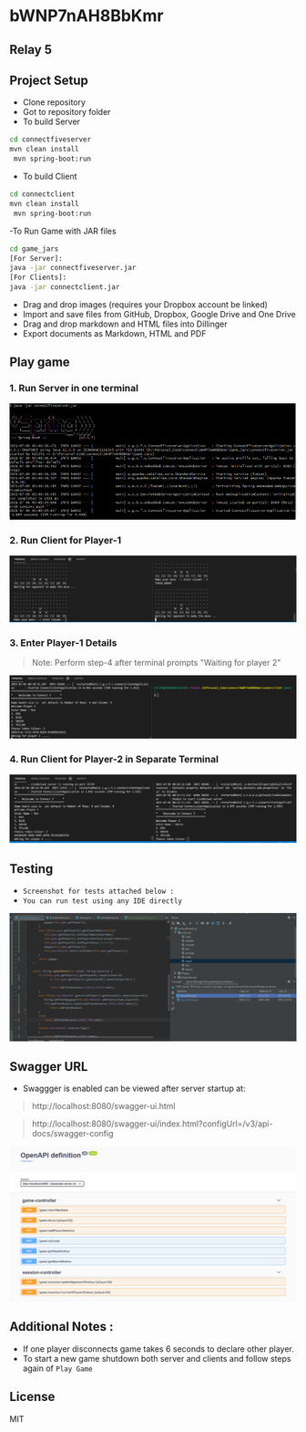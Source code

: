 # bWNP7nAH8BbKmr
## Relay 5

## Project Setup

- Clone repository
- Got to repository folder
- To build Server
```sh
cd connectfiveserver
mvn clean install
 mvn spring-boot:run
```
- To build Client
```sh
cd connectclient
mvn clean install
 mvn spring-boot:run
```
-To Run Game with JAR files
```sh
cd game_jars
[For Server]: 
java -jar connectfiveserver.jar
[For Clients]:
java -jar connectclient.jar
```
- Drag and drop images (requires your Dropbox account be linked)
- Import and save files from GitHub, Dropbox, Google Drive and One Drive
- Drag and drop markdown and HTML files into Dillinger
- Export documents as Markdown, HTML and PDF

## Play game

### 1. Run Server in one terminal
![alt text](https://github.com/SpreeRaj/bWNP7nAH8BbKmr/blob/main/Screenshots/ServerStartup.PNG)
### 2. Run Client for Player-1
![alt text](https://github.com/SpreeRaj/bWNP7nAH8BbKmr/blob/main/Screenshots/GamePlay.PNG)
### 3. Enter Player-1 Details
> Note:  Perform step-4 after terminal prompts "Waiting for player 2"     

![alt text](https://github.com/SpreeRaj/bWNP7nAH8BbKmr/blob/main/Screenshots/ClientStartupPlayer1.PNG)
### 4. Run Client for Player-2 in Separate Terminal
![alt text](https://github.com/SpreeRaj/bWNP7nAH8BbKmr/blob/main/Screenshots/ClientStartupPlayer2.PNG)

## Testing

- `Screenshot for tests attached below :`
- `You can run test using any IDE directly`

![alt text](https://github.com/SpreeRaj/bWNP7nAH8BbKmr/blob/main/Screenshots/CodeCoverage.PNG)


## Swagger URL
- Swaggger is enabled can be viewed after server startup at: 
>http://localhost:8080/swagger-ui.html

>http://localhost:8080/swagger-ui/index.html?configUrl=/v3/api-docs/swagger-config

![alt text](https://github.com/SpreeRaj/bWNP7nAH8BbKmr/blob/main/Screenshots/Swagger.PNG)

## Additional Notes :
- If one player disconnects game takes 6 seconds to declare other player.
- To start a new game shutdown both server and clients and follow steps again of  `Play Game`






## License

MIT





   
